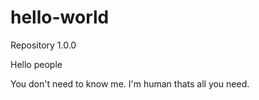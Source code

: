 # hello-world
Repository 1.0.0

Hello people

You don't need to know me. I'm human thats all you need. 
